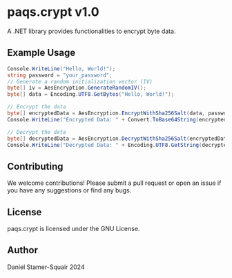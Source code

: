 # paqs.crypt v1.0

A .NET library provides functionalities to encrypt byte data.

## Example Usage
```csharp
Console.WriteLine("Hello, World!");
string password = "your_password";
// Generate a random initialization vector (IV)
byte[] iv = AesEncryption.GenerateRandomIV();
byte[] data = Encoding.UTF8.GetBytes("Hello, World!");

// Encrypt the data
byte[] encryptedData = AesEncryption.EncryptWithSha256Salt(data, password, iv);
Console.WriteLine("Encrypted Data: " + Convert.ToBase64String(encryptedData));

// Decrypt the data
byte[] decryptedData = AesEncryption.DecryptWithSha256Salt(encryptedData, password, iv);
Console.WriteLine("Decrypted Data: " + Encoding.UTF8.GetString(decryptedData));
```

## Contributing
We welcome contributions! Please submit a pull request or open an issue if you have any suggestions or find any bugs.

## License
paqs.crypt is licensed under the GNU License.

## Author
Daniel Stamer-Squair 2024
